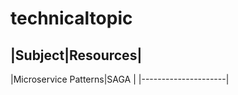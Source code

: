 # technicaltopic

|Subject|Resources|
--------------------------
|Microservice Patterns|SAGA
                      |
|---------------------| 
